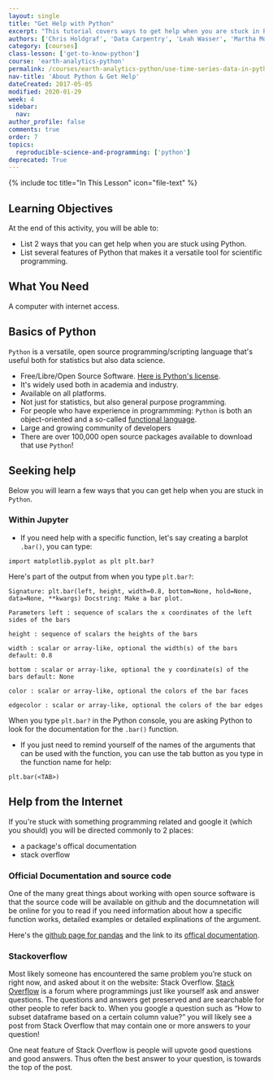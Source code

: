```yaml
---
layout: single
title: "Get Help with Python"
excerpt: "This tutorial covers ways to get help when you are stuck in Python. "
authors: ['Chris Holdgraf', 'Data Carpentry', 'Leah Wasser', 'Martha Morrissey']
category: [courses]
class-lesson: ['get-to-know-python']
course: 'earth-analytics-python'
permalink: /courses/earth-analytics-python/use-time-series-data-in-python/about-and-get-help-with-python/
nav-title: 'About Python & Get Help'
dateCreated: 2017-05-05
modified: 2020-01-29
week: 4
sidebar:
  nav:
author_profile: false
comments: true
order: 7
topics:
  reproducible-science-and-programming: ['python']
deprecated: True
---
```

{% include toc title="In This Lesson" icon="file-text" %}

<div class='notice--success' markdown="1">


## <i class="fa fa-graduation-cap" aria-hidden="true"></i> Learning Objectives

At the end of this activity, you will be able to:

* List 2 ways that you can get help when you are stuck using Python.
* List several features of Python that makes it a versatile tool for scientific programming.

## <i class="fa fa-check-square-o fa-2" aria-hidden="true"></i> What You Need

A computer with internet access.

</div>


## Basics of Python

`Python` is a versatile, open source programming/scripting language that's useful both
for statistics but also data science.

* Free/Libre/Open Source Software. [Here is Python's license](https://docs.python.org/3/license.html). 
* It's widely used both in academia and industry.
* Available on all platforms.
* Not just for statistics, but also general purpose programming.
* For people who have experience in programmming: `Python` is both an object-oriented and a so-called [functional language](https://docs.python.org/3/library/functional.html).
* Large and growing community of developers 
* There are over 100,000 open source packages available to download that use `Python`! 

## Seeking help

Below you will learn a few ways that you can get help when you are stuck in `Python`.

### Within Jupyter 

* If you need help with a specific function, let's say creating a barplot `.bar()`, you can type:


`import matplotlib.pyplot as plt
plt.bar?`

Here's part of the output from when you type `plt.bar?`: 


`Signature: plt.bar(left, height, width=0.8, bottom=None, hold=None, data=None, **kwargs)
Docstring:
Make a bar plot.`

`Parameters
left : sequence of scalars
    the x coordinates of the left sides of the bars`

`height : sequence of scalars
    the heights of the bars`

`width : scalar or array-like, optional
    the width(s) of the bars
    default: 0.8`

`bottom : scalar or array-like, optional
    the y coordinate(s) of the bars
    default: None`

`color : scalar or array-like, optional
    the colors of the bar faces`

`edgecolor : scalar or array-like, optional
    the colors of the bar edges` 

When you type `plt.bar?` in the Python console, you are asking Python to look for the documentation
for the `.bar()` function.

* If you just need to remind yourself of the names of the arguments that can be used with the function, you can use the tab button as you type in the function name for help:

`plt.bar(<TAB>)`

## Help from the Internet 

If you're stuck with something programming related and google it (which you should) you will be directed commonly to 2 places: 
* a package's offical documentation 
* stack overflow 


### Official Documentation and source code

One of the many great things about working with open source software is that the source code will be available on github and the documnetation will be online for you to read if you need information about how a specific function works, detailed examples or detailed explinations of the argument. 

Here's the [github page for pandas](https://github.com/pandas-dev/pandas) and the link to its [offical documentation](https://pandas.pydata.org/pandas-docs/stable/). 


### Stackoverflow 

Most likely someone has encountered the same problem you’re stuck on right now, and asked about it on the website: Stack Overflow. [Stack Overflow](https://stackoverflow.com/) is a forum where programmings just like yourself ask and answer questions. The questions and answers get preserved and are searchable for other people to refer back to. When you google a question such as “How to subset dataframe based on a certain column value?” you will likely see a post from Stack Overflow that may contain one or more answers to your question!

One neat feature of Stack Overflow is people will upvote good questions and good answers. Thus often the best answer to your question, is towards the top of the post.
